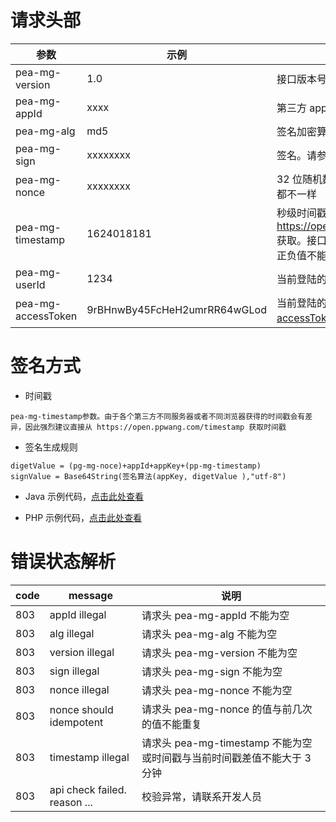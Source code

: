 # 请求头部

| 参数               | 示例                         | 说明                                                                                                           |
| ------------------ | ---------------------------- | -------------------------------------------------------------------------------------------------------------- |
| pea-mg-version     | 1.0                          | 接口版本号。目前 1.0                                                                                           |
| pea-mg-appId       | xxxx                         | 第三方 appId                                                                                                   |
| pea-mg-alg         | md5                          | 签名加密算法。目前只支持 md5                                                                                   |
| pea-mg-sign        | xxxxxxxx                     | 签名。请参考签名方式篇章                                                                                       |
| pea-mg-nonce       | xxxxxxxx                     | 32 位随机数。注意必须保证每次请求都不一样                                                                      |
| pea-mg-timestamp   | 1624018181                   | 秒级时间戳。可直接从 https://open.ppwang.com/timestamp 获取。接口请求时会校验这个时间戳，正负值不能超过 3 分钟 |
| pea-mg-userId      | 1234                         | 当前登陆的用户 id                                                                                              |
| pea-mg-accessToken | 9rBHnwBy45FcHeH2umrRR64wGLod | 当前登陆的用户的访问令牌 [获取 accessToken 接口文档](./超级店长-用户登录.md)                                   |

# 签名方式

- 时间戳

```
pea-mg-timestamp参数。由于各个第三方不同服务器或者不同浏览器获得的时间戳会有差异，因此强烈建议直接从 https://open.ppwang.com/timestamp 获取时间戳
```

- 签名生成规则

```
digetValue = (pg-mg-noce)+appId+appKey+(pp-mg-timestamp)
signValue = Base64String(签名算法(appKey, digetValue ),"utf-8")
```

- Java 示例代码，[点击此处查看](../../demo/SignAuthUtils.java)

- PHP 示例代码，[点击此处查看](../../demo/SignAuthUtils.php)

# 错误状态解析

| code | message                      | 说明                                                                    |
| ---- | ---------------------------- | ----------------------------------------------------------------------- |
| 803  | appId illegal                | 请求头 pea-mg-appId 不能为空                                            |
| 803  | alg illegal                  | 请求头 pea-mg-alg 不能为空                                              |
| 803  | version illegal              | 请求头 pea-mg-version 不能为空                                          |
| 803  | sign illegal                 | 请求头 pea-mg-sign 不能为空                                             |
| 803  | nonce illegal                | 请求头 pea-mg-nonce 不能为空                                            |
| 803  | nonce should idempotent      | 请求头 pea-mg-nonce 的值与前几次的值不能重复                            |
| 803  | timestamp illegal            | 请求头 pea-mg-timestamp 不能为空或时间戳与当前时间戳差值不能大于 3 分钟 |
| 803  | api check failed. reason ... | 校验异常，请联系开发人员                                                |
